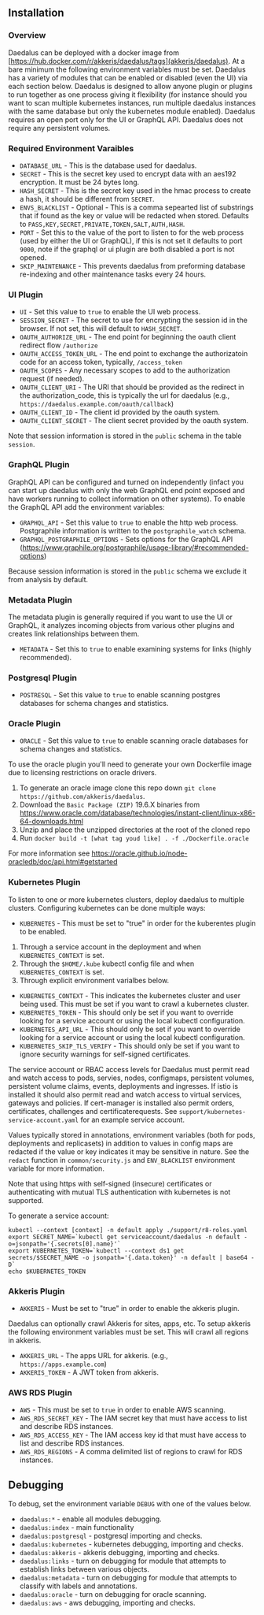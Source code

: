 ## Installation

### Overview

Daedalus can be deployed with a docker image from [https://hub.docker.com/r/akkeris/daedalus/tags](akkeris/daedalus). At a bare minimum the following environment variables must be set.  Daedalus has a variety of modules that can be enabled or disabled (even the UI) via each section below. Daedalus is designed to allow anyone plugin or plugins to run together as one process giving it flexibility (for instance should you want to scan multiple kubernetes instances, run multiple daedalus instances with the same database but only the kubernetes module enabled). Daedalus requires an open port only for the UI or GraphQL API. Daedalus does not require any persistent volumes.

### Required Environment Varaibles

 *  `DATABASE_URL` - This is the database used for daedalus. 
 *  `SECRET` - This is the secret key used to encrypt data with an aes192 encryption. It must be 24 bytes long.
 *  `HASH_SECRET` - This is the secret key used in the hmac process to create a hash, it should be different from `SECRET`.
 *  `ENVS_BLACKLIST` - Optional - This is a comma sepearted list of substrings that if found as the key or value will be redacted when stored. Defaults to `PASS,KEY,SECRET,PRIVATE,TOKEN,SALT,AUTH,HASH`.
 *  `PORT` - Set this to the value of the port to listen to for the web process (used by either the UI or GraphQL), if this is not set it defaults to port `9000`, note if the graphql or ui plugin are both disabled a port is not opened.
 *  `SKIP_MAINTENANCE` - This prevents daedalus from preforming database re-indexing and other maintenance tasks every 24 hours.

### UI Plugin

 *  `UI` - Set this value to `true` to enable the UI web process.
 *  `SESSION_SECRET` - The secret to use for encrypting the session id in the browser. If not set, this will default to `HASH_SECRET`.
 *  `OAUTH_AUTHORIZE_URL` - The end point for beginning the oauth client redirect flow `/authorize`
 *  `OAUTH_ACCESS_TOKEN_URL` - The end point to exchange the authorizatoin code for an access token, typically, `/access_token`
 *  `OAUTH_SCOPES` - Any necessary scopes to add to the authorization request (if needed).
 *  `OAUTH_CLIENT_URI` - The URI that should be provided as the redirect in the authorization_code, this is typically the url for daedalus (e.g., `https://daedalus.example.com/oauth/callback`)
 *  `OAUTH_CLIENT_ID` - The client id provided by the oauth system.
 *  `OAUTH_CLIENT_SECRET` - The client secret provided by the oauth system.

 Note that session information is stored in the `public` schema in the table `session`.

### GraphQL Plugin

GraphQL API can be configured and turned on independently (infact you can start up daedalus with only the web GraphQL end point exposed and have workers running to collect information on other systems).  To enable the GraphQL API add the environment variables:

 *  `GRAPHQL_API` - Set this value to `true` to enable the http web process. Postgraphile information is written to the `postgraphile_watch` schema.
 *  `GRAPHQL_POSTGRAPHILE_OPTIONS` - Sets options for the GraphQL API (https://www.graphile.org/postgraphile/usage-library/#recommended-options)

Because session information is stored in the `public` schema we exclude it from analysis by default.

### Metadata Plugin

The metadata plugin is generally required if you want to use the UI or GraphQL, it analyzes incoming objects from various other plugins and creates link relationships between them. 

*  `METADATA` - Set this to `true` to enable examining systems for links (highly recommended).

### Postgresql Plugin

 *  `POSTRESQL` - Set this value to `true` to enable scanning postgres databases for schema changes and statistics.

### Oracle Plugin

 *  `ORACLE` - Set this value to `true` to enable scanning oracle databases for schema changes and statistics.

 To use the oracle plugin you'll need to generate your own Dockerfile image due to licensing restrictions on oracle drivers. 

 1. To generate an oracle image clone this repo down `git clone https://github.com/akkeris/daedalus`.
 2. Download the `Basic Package (ZIP)` 19.6.X binaries from https://www.oracle.com/database/technologies/instant-client/linux-x86-64-downloads.html
 3. Unzip and place the unzipped directories at the root of the cloned repo
 4. Run `docker build -t [what tag youd like] . -f ./Dockerfile.oracle`

 For more information see https://oracle.github.io/node-oracledb/doc/api.html#getstarted

### Kubernetes Plugin

To listen to one or more kubernetes clusters, deploy daedalus to multiple clusters. Configuring kubernetes can be done multiple ways:

*  `KUBERNETES` - This must be set to "true" in order for the kuberentes plugin to be enabled.

 1. Through a service account in the deployment and when `KUBERNETES_CONTEXT` is set. 
 2. Through the `$HOME/.kube` kubectl config file and when `KUBERNETES_CONTEXT` is set.
 3. Through explicit environment varialbes below.

 *  `KUBERNETES_CONTEXT` - This indicates the kubernetes cluster and user being used. This must be set if you want to crawl a kubernetes cluster.
 *  `KUBERNETES_TOKEN` - This should only be set if you want to override looking for a service account or using the local kubectl configuration.
 *  `KUBERNETES_API_URL` - This should only be set if you want to override looking for a service account or using the local kubectl configuration.
 *  `KUBERNETES_SKIP_TLS_VERIFY` - This should only be set if you want to ignore security warnings for self-signed certificates.

The service account or RBAC access levels for Daedalus must permit read and watch access to pods, servies, nodes, configmaps, persistent volumes, persistent volume claims, events, deployments and ingresses. If istio is installed it should also permit read and watch access to virtual services, gateways and policies.  If cert-manager is installed also permit orders, certificates, challenges and certificaterequests.  See `support/kubernetes-service-account.yaml` for an example service account.

Values typically stored in annotations, environment variables (both for pods, deployments and replicasets) in addition to values in config maps are redacted if the value or key indicates it may be sensitive in nature.  See the `redact` function in `common/security.js` and `ENV_BLACKLIST` environment variable for more information.

Note that using https with self-signed (insecure) certificates or authenticating with mutual TLS authentication with kubernetes is not supported.

To generate a service account:

```
kubectl --context [context] -n default apply ./support/r8-roles.yaml
export SECRET_NAME=`kubectl get serviceaccount/daedalus -n default -o=jsonpath='{.secrets[0].name}'`
export KUBERNETES_TOKEN=`kubectl --context ds1 get secrets/$SECRET_NAME -o jsonpath='{.data.token}' -n default | base64 -D` 
echo $KUBERNETES_TOKEN
```

### Akkeris Plugin

*  `AKKERIS` - Must be set to "true" in order to enable the akkeris plugin.

Daedalus can optionally crawl Akkeris for sites, apps, etc. To setup akkeris the following environment variables must be set. This will crawl all regions in akkeris.

 *  `AKKERIS_URL` - The apps URL for akkeris. (e.g., `https://apps.example.com`)
 *  `AKKERIS_TOKEN` - A JWT token from akkeris.

### AWS RDS Plugin

 *  `AWS` - This must be set to `true` in order to enable AWS scanning.
 *  `AWS_RDS_SECRET_KEY` - The IAM secret key that must have access to list and describe RDS instances.
 *  `AWS_RDS_ACCESS_KEY` - The IAM access key id that must have access to list and describe RDS instances.
 *  `AWS_RDS_REGIONS` - A comma delimited list of regions to crawl for RDS instances.

## Debugging

To debug, set the environment variable `DEBUG` with one of the values below.

 *  `daedalus:*` - enable all modules debugging.
 *  `daedalus:index` - main functionality
 *  `daedalus:postgresql` - postgresql importing and checks.
 *  `daedalus:kubernetes` - kubernetes debugging, importing and checks.
 *  `daedalus:akkeris` - akkeris debugging, importing and checks.
 *  `daedalus:links` - turn on debugging for module that attempts to establish links between various objects.
 *  `daedalus:metadata` - turn on debugging for module that attempts to classify with labels and annotations.
 *  `daedalus:oracle` - turn on debugging for oracle scanning.
 *  `daedalus:aws` - aws debugging, importing and checks.

